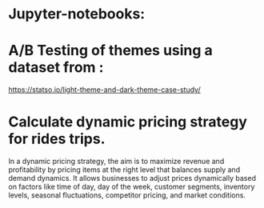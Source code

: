 # Jupyter-notebooks:
# A/B Testing of themes using a dataset from :
 https://statso.io/light-theme-and-dark-theme-case-study/

#
# Calculate dynamic pricing strategy for rides trips.
 In a dynamic pricing strategy, the aim is to maximize revenue and profitability by pricing items at the right level that balances supply and demand dynamics. It allows businesses to adjust prices dynamically based on factors like time of day, day of the week, customer segments, inventory levels, seasonal fluctuations, competitor pricing, and market conditions.
